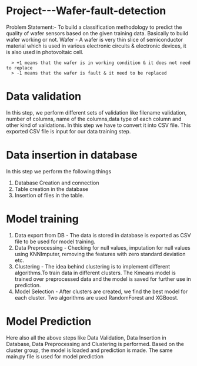 # Project---Wafer-fault-detection

Problem Statement:-
To build a classification methodology to predict the quality of wafer sensors based on the given training data.
Basically to build wafer working or not.
Wafer - A wafer is very thin slice of semiconductor material which is used in various electronic circuits &
        electronic devices, it is also used in photovoltaic cell.

      > +1 means that the wafer is in working condition & it does not need to replace
      > -1 means that the wafer is fault & it need to be replaced

# Data validation
In this step, we perform different sets of validation like filename validation, number of columns, name of the
columns,data type of each column and other kind of validations. In this step we have to convert it into CSV file.
This exported CSV file is input for our data training step.

# Data insertion in database
In this step we perform the following things
   1) Database Creation and connection
   2) Table creation in the database
   3) Insertion of files in the table.

# Model training
   1) Data export from DB - The data is stored in database is exported as CSV file to be used for model training.
   2) Data Preprocessing - Checking for null values, imputation for null values using KNNImputer, 
                           removing the features with zero standard deviation etc.
   3) Clustering - The idea behind clustering is to implement different algorithms.To train data in different 
                   clusters. The Kmeans model is trained over preprocessed data and the model is saved for further 
                   use in prediction.
   4) Model Selection - After clusters are created, we find the best model for each cluster. 
                        Two algorithms are used RandomForest and XGBoost.

# Model Prediction
Here also all the above steps like Data Validation, Data Insertion in Database, Data Preprocessing and 
Clustering is performed. Based on the cluster group, the model is loaded and prediction is made. The same main.py
file is used for model prediction
